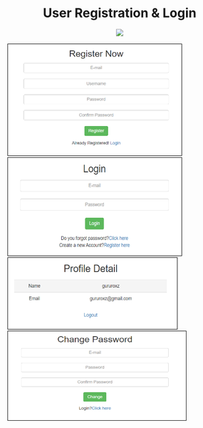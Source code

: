<h1 align="center">
    <b>User Registration & Login  </b> 
<br>
</h1>


<p align="center">
  <a href="/LICENSE"><img src="https://img.shields.io/github/license/guruhariharaun/Registration-and-Login-Form-in-Nodejs-and-MongoDB.svg?style=flat-square"></a>
</p>




<img src="./docs/registration.PNG" height="250" width="390" style="border: 1px solid black;">


<img src="./docs/login.PNG" height="220" width="390" style="border: 1px solid black;">



<img src="./docs/data.PNG" height="160" width="380" style="border: 1px solid black;">



<img src="./docs/forgetpass.PNG" height="200" width="400" style="border: 1px solid black;">


